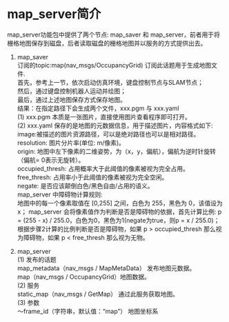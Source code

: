 # map_server简介  
map_server功能包中提供了两个节点: map_saver 和 map_server，前者用于将栅格地图保存到磁盘，后者读取磁盘的栅格地图并以服务的方式提供出去。  

1. map_saver  
   订阅的topic:map(nav_msgs/OccupancyGrid) 订阅此话题用于生成地图文件.  
   首先，参考上一节，依次启动仿真环境，键盘控制节点与SLAM节点；  
   然后，通过键盘控制机器人运动并绘图；  
   最后，通过上述地图保存方式保存地图。  
   结果：在指定路径下会生成两个文件，xxx.pgm 与 xxx.yaml  
   (1) xxx.pgm 本质是一张图片，直接使用图片查看程序即可打开。  
   (2) xxx.yaml 保存的是地图的元数据信息，用于描述图片，内容格式如下:  
       image:被描述的图片资源路径，可以是绝对路径也可以是相对路径。  
       resolution: 图片分片率(单位: m/像素)。  
       origin: 地图中左下像素的二维姿势，为（x，y，偏航），偏航为逆时针旋转（偏航= 0表示无旋转）。  
       occupied_thresh: 占用概率大于此阈值的像素被视为完全占用。  
       free_thresh: 占用率小于此阈值的像素被视为完全空闲。   
       negate: 是否应该颠倒白色/黑色自由/占用的语义。  
       map_server 中障碍物计算规则:  
       地图中的每一个像素取值在 [0,255] 之间，白色为 255，黑色为 0，该值设为 x； map_server 会将像素值作为判断是否是障碍物的依据，首先计算比例: p = (255 - x) / 255.0，白色为0，黑色为1(negate为true，则p = x / 255.0)； 根据步骤2计算的比例判断是否是障碍物，如果 p > occupied_thresh 那么视为障碍物，如果 p < free_thresh 那么视为无物。  

2. map_server  
   (1) 发布的话题  
       map_metadata（nav_msgs / MapMetaData） 发布地图元数据。  
       map（nav_msgs / OccupancyGrid）地图数据。  
   (2) 服务  
       static_map（nav_msgs / GetMap） 通过此服务获取地图。  
   (3) 参数   
       〜frame_id（字符串，默认值：“map”） 地图坐标系  

